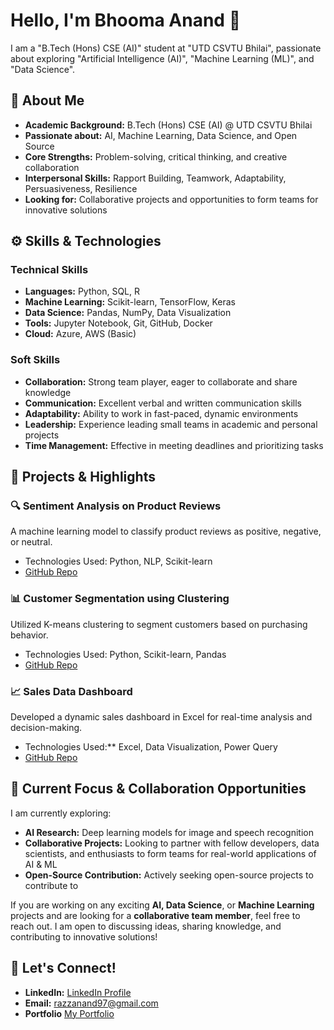 # Hello, I'm Bhooma Anand 👋

I am a "B.Tech (Hons) CSE (AI)" student at "UTD CSVTU Bhilai", passionate about exploring "Artificial Intelligence (AI)", "Machine Learning (ML)", and "Data Science". 

## 💼 About Me
- **Academic Background:** B.Tech (Hons) CSE (AI) @ UTD CSVTU Bhilai
- **Passionate about:** AI, Machine Learning, Data Science, and Open Source
- **Core Strengths:** Problem-solving, critical thinking, and creative collaboration
- **Interpersonal Skills:** Rapport Building, Teamwork, Adaptability, Persuasiveness, Resilience
- **Looking for:** Collaborative projects and opportunities to form teams for innovative solutions

## ⚙️ Skills & Technologies

### **Technical Skills**
- **Languages:** Python, SQL, R
- **Machine Learning:** Scikit-learn, TensorFlow, Keras
- **Data Science:** Pandas, NumPy, Data Visualization
- **Tools:** Jupyter Notebook, Git, GitHub, Docker
- **Cloud:** Azure, AWS (Basic)
  
### **Soft Skills**
- **Collaboration:** Strong team player, eager to collaborate and share knowledge
- **Communication:** Excellent verbal and written communication skills
- **Adaptability:** Ability to work in fast-paced, dynamic environments
- **Leadership:** Experience leading small teams in academic and personal projects
- **Time Management:** Effective in meeting deadlines and prioritizing tasks

## 🚀 Projects & Highlights

### 🔍 **Sentiment Analysis on Product Reviews**
A machine learning model to classify product reviews as positive, negative, or neutral.
- Technologies Used: Python, NLP, Scikit-learn
- [GitHub Repo](https://github.com/Tech-Nomadic-X/Sentiment-Analysis-Project)

### 📊 **Customer Segmentation using Clustering**
Utilized K-means clustering to segment customers based on purchasing behavior.
- Technologies Used: Python, Scikit-learn, Pandas
- [GitHub Repo](https://github.com/your-username/customer-segmentation)

### 📈 **Sales Data Dashboard**
Developed a dynamic sales dashboard in Excel for real-time analysis and decision-making.
- Technologies Used:** Excel, Data Visualization, Power Query
- [GitHub Repo](https://github.com/your-username/sales-dashboard)

## 🌱 **Current Focus & Collaboration Opportunities**
I am currently exploring:
- **AI Research:** Deep learning models for image and speech recognition
- **Collaborative Projects:** Looking to partner with fellow developers, data scientists, and enthusiasts to form teams for real-world applications of AI & ML
- **Open-Source Contribution:** Actively seeking open-source projects to contribute to

If you are working on any exciting **AI, Data Science**, or **Machine Learning** projects and are looking for a **collaborative team member**, feel free to reach out. I am open to discussing ideas, sharing knowledge, and contributing to innovative solutions!


## 📢 Let's Connect!
- **LinkedIn:** [LinkedIn Profile](https://www.linkedin.com/in/bhooma-anand-b78798273/)
- **Email:** razzanand97@gmail.com
- **Portfolio** [My Portfolio](https://your-portfolio.com)

